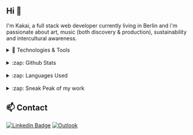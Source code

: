 ## Hi 👋

I'm Kakai, a full stack web developer currently living in Berlin and i'm passionate about art, music (both discovery & production), sustainability and intercultural awareness.
<br />

<details>
<summary>🔧 Technologies & Tools</summary>
<br />
<img align="left" alt="HTML5" width="45px" src="./images/html.png" />
<img align="left" alt="CSS3" width="45px" src="./images/css.png" />
<img align="left" alt="Sass" width="45px" src="./images/sass.png" />
<img align="left" alt="JavaScript" width="45px" src="./images/javascript.png" />
<img align="left" alt="TypeScript" width="45px" src="./images/typescript.png" />
<img align="left" alt="React" width="45px" src="./images/react.png" />
<img align="left" alt="Node.js" width="45px" src="./images/nodejs.png" />
<img align="left" alt="Express" width="45px" src="./images/express.png" />
<img align="left" alt="MongoDB" width="45px" src="./images/mongodb.png" />
<img align="left" alt="Git" width="45px" src="./images/git.png" />
<img align="left" alt="GitHub" width="45px" src="./images/github.png" />
<img align="left" alt="Terminal" width="45px" src="./images/terminal.png" />
<img align="left" alt="Visual Studio Code" width="45px" src="./images/vscode.png" />
</details>
<br />
<details>
  <summary>:zap: Github Stats</summary>
  <br />
  <img src="https://github-readme-stats.vercel.app/api?username=justkakai&&show_icons=true&title_color=222222&icon_color=03A87C&text_color=333333&bg_color=ffffff">
</details>
<br />
<details>
  <summary>:zap: Languages Used</summary>
  <br />
  <img src="https://github-readme-stats.vercel.app/api/top-langs/?username=justkakai&layout=compact&bg_color=ffffff&text_color=333333">
</details>
<br />
<details>
  <summary>:zap: Sneak Peak of my work</summary>
  <br />

  VirtuoSynth             |  To-Do App
:-------------------------:|:-------------------------:
![VirtuoSynth](./images/synthApp2.png)  |  ![To-Do App](./images//to-do-app.png)
</details>

## 📫 Contact

[![Linkedin Badge](https://img.shields.io/badge/-LinkedIn-blue?style=flat-square&logo=Linkedin&logoColor=white&link=https://www.linkedin.com/in/wapenyik/)](https://www.linkedin.com/in/wapenyik/)
[![Outlook](https://img.shields.io/badge/Microsoft_Outlook-0078D4?style=for-the-badge&logo=microsoft-outlook&logoColor=white&link=mailto:wapenyik@outlook.com)](mailto:wapenyik@outlook.com)


